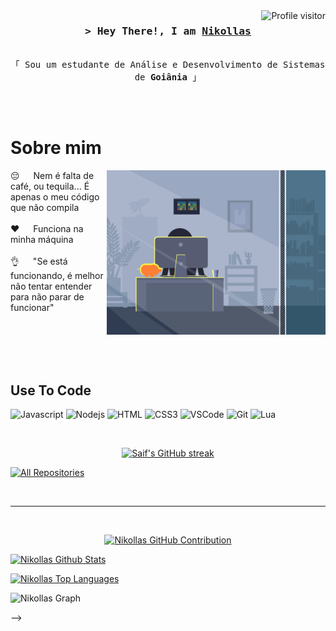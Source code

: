 <a href="https://komarev.com/ghpvc/?username=NikollasDev">
  <img align="right" src="https://komarev.com/ghpvc/?username=NikollasDev&label=Visitors&color=0e75b6&style=flat" alt="Profile visitor" />
</a>

<!-- Intro  -->
<h3 align="center">
        <samp>&gt; Hey There!, I am
                <b><a target="_blank" href="#">Nikollas</a></b>
        </samp>
</h3>


<p align="center"> 
  <samp>
    <br>
    「 Sou um estudante de Análise e Desenvolvimento de Sistemas de <b>Goiânia</b> 」
    <br>
    <br>
  </samp>
</p>

<p align="center">
</p>
<br />

<!-- About Section -->
 # Sobre mim
 
<p>
 <img align="right" width="350" src="codeloop.gif" alt="Coding gif" />
  
 😔 &emsp; Nem é falta de café, ou tequila... É apenas o meu código que não compila <br/><br/>
 ❤️ &emsp; Funciona na minha máquina <br/><br/>
 👌 &emsp; "Se está funcionando, é melhor não tentar entender para não parar de funcionar" <br/><br/>

</p>

<br/>
<br/>
<br/>

## Use To Code

![Javascript](https://img.shields.io/badge/Javascript-F0DB4F?style=for-the-badge&labelColor=black&logo=javascript&logoColor=F0DB4F)
![Nodejs](https://img.shields.io/badge/Nodejs-3C873A?style=for-the-badge&labelColor=black&logo=node.js&logoColor=3C873A)
![HTML](https://img.shields.io/badge/HTML5-E34F26?style=for-the-badge&logo=html5&logoColor=white)
![CSS3](https://img.shields.io/badge/CSS3-1572B6?style=for-the-badge&logo=css3&logoColor=white)
![VSCode](https://img.shields.io/badge/Visual_Studio-0078d7?style=for-the-badge&logo=visual%20studio&logoColor=white)
![Git](https://img.shields.io/badge/Git-F05032?style=for-the-badge&logo=git&logoColor=white)
![Lua](https://img.shields.io/badge/Git-F05032?style=for-the-badge&logo=lua&logoColor=white)

<br/>

<p align="center">
  <a href="https://github.com/NikollasDev">
    <img src="https://github-readme-streak-stats.herokuapp.com/?user=NikollasDev&theme=radical&border=7F3FBF&background=0D1117" alt="Saif's GitHub streak"/>
  </a>
</p>

<p align="left">
  <a href="https://github.com/NikollasDev?tab=repositories" target="_blank"><img alt="All Repositories" title="All Repositories" src="https://img.shields.io/badge/-All%20Repos-2962FF?style=for-the-badge&logo=koding&logoColor=white"/></a>
</p>

<br/>
<hr/>
<br/>


<p align="center">
  <a href="https://github.com/NikollasDev">
    <img src="https://github-profile-summary-cards.vercel.app/api/cards/profile-details?username=NikollasDev&theme=radical" alt="Nikollas GitHub Contribution"/>
  </a>
</p>



<a> 
    <a href="https://github.com/NikollasDev"><img alt="Nikollas Github Stats" src="https://denvercoder1-github-readme-stats.vercel.app/api?username=NikollasDev&show_icons=true&count_private=true&theme=react&border_color=7F3FBF&bg_color=0D1117&title_color=F85D7F&icon_color=F8D866" height="192px" width="49.5%"/></a>


  <a href="https://github.com/NikollasDev"><img alt="Nikollas Top Languages" src="https://denvercoder1-github-readme-stats.vercel.app/api/top-langs/?username=NikollasDev&langs_count=8&layout=compact&theme=react&border_color=7F3FBF&bg_color=0D1117&title_color=F85D7F&icon_color=F8D866" height="192px" width="49.5%"/></a>
  <br/>
</a>


![Nikollas Graph](https://github-readme-activity-graph.vercel.app/graph?username=NikollasDev&custom_title=Nikollas%20GitHub%20Activity%20Graph&bg_color=0D1117&color=7F3FBF&line=7F3FBF&point=7F3FBF&area_color=FFFFFF&title_color=FFFFFF&area=true)

-->

